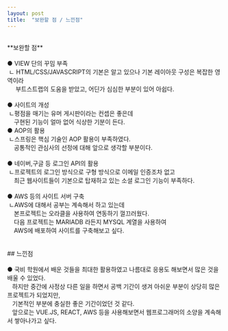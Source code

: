 ```yaml
---
layout: post
title:  "보완할 점 / 느낀점"
---
```

<br>
**보완할 점**<br><br>
 ● VIEW 단의 꾸밈 부족 <br>
 &nbsp;ㄴ HTML/CSS/JAVASCRIPT의 기본은 알고 있으나 기본 레이아웃 구성은 복잡한 영역이라<br>
     &nbsp;&nbsp;&nbsp;&nbsp;&nbsp;부트스트랩의 도움을 받았고, 어딘가 심심한 부분이 있어 아쉽다. <br><br>
 ● 사이트의 개성 <br>
  &nbsp;ㄴ평점을 매기는 유머 게시판이라는 컨셉은 좋은데<br>
    &nbsp;&nbsp;&nbsp;&nbsp;구현된 기능이 얼마 없어 식상한 기분이 든다.<br>       
 ● AOP의 활용 <br>
  &nbsp;ㄴ스프링은 핵심 기술인 AOP 활용이 부족하였다.<br>
    &nbsp;&nbsp;&nbsp;&nbsp;공통적인 관심사의 선정에 대해 앞으로 생각할 부분이다.<br><br>
 ● 네이버,구글 등 로그인 API의 활용 <br>
  &nbsp;ㄴ프로젝트의 로그인 방식으로 구형 방식으로 이메일 인증조차 없고<br>
    &nbsp;&nbsp;&nbsp;&nbsp;최근 웹사이트들이 기본으로 탑재하고 있는 소셜 로그인 기능이 부족하다.<br><br>
 ● AWS 등의 사이트 서버 구축 <br>
  &nbsp;ㄴAWS에 대해서 공부는 계속해서 하고 있는데<br>
    &nbsp;&nbsp;&nbsp;&nbsp;본프로젝트는 오라클을 사용하여 연동하기 껄끄러웠다.<br>
    &nbsp;&nbsp;&nbsp;&nbsp;다음 프로젝트는 MARIADB 라든지 MYSQL 계열을 사용하여<br>
    &nbsp;&nbsp;&nbsp;&nbsp;AWS에 배포하여 사이트를 구축해보고 싶다.<br><br>
     
     
<br>
## 느낀점<br><br>
 ● 국비 학원에서 배운 것들을 최대한 활용하였고 나름대로 응용도 해보면서 많은 것을 배울 수 있었다.<br>
   &nbsp;&nbsp;&nbsp;하지만 중간에 사정상 다른 일을 하면서 공백 기간이 생겨 아쉬운 부분이 상당히 많은 프로젝트가 되었지만,<br>
   &nbsp;&nbsp;&nbsp;기본적인 부분에 충실한 좋은 기간이었던 것 같다.<br>
   &nbsp;&nbsp;&nbsp;앞으로는 VUE.JS, REACT, AWS 등을 사용해보면서 웹프로그래머의 소양을 계속해서 쌓아나가고 싶다.
   
